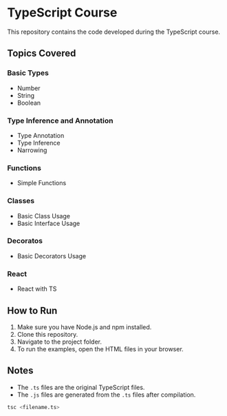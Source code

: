 # TypeScript Course

This repository contains the code developed during the TypeScript course.

## Topics Covered

### Basic Types

- Number
- String
- Boolean

### Type Inference and Annotation

- Type Annotation
- Type Inference
- Narrowing

### Functions

- Simple Functions

### Classes

- Basic Class Usage
- Basic Interface Usage

### Decoratos

- Basic Decorators Usage

### React

- React with TS

## How to Run

1.  Make sure you have Node.js and npm installed.
2.  Clone this repository.
3.  Navigate to the project folder.
4.  To run the examples, open the HTML files in your browser.

## Notes

-   The `.ts` files are the original TypeScript files.
-   The `.js` files are generated from the `.ts` files after compilation.

```bash
tsc <filename.ts>
